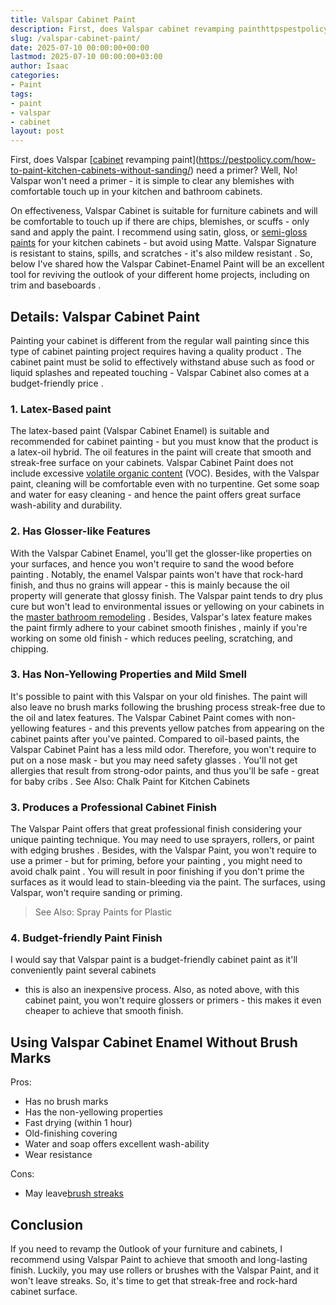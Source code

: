 ```yaml
---
title: Valspar Cabinet Paint
description: First, does Valspar cabinet revamping painthttpspestpolicy.comhow-to-paint-kitchen-cabinets-without-sanding need a primer? Well, No!
slug: /valspar-cabinet-paint/
date: 2025-07-10 00:00:00+00:00
lastmod: 2025-07-10 00:00:00+03:00
author: Isaac
categories:
- Paint
tags:
- paint
- valspar
- cabinet
layout: post
---
```

First, does Valspar
[[cabinet](https://pestpolicy.com/best-paint-for-kitchen-cabinets/) revamping paint](https://pestpolicy.com/how-to-paint-kitchen-cabinets-without-sanding/)
need a primer? Well, No! Valspar won't need a primer - it is simple to clear any blemishes with comfortable touch up in your kitchen and bathroom cabinets.

On effectiveness, Valspar Cabinet is suitable for furniture cabinets and will be comfortable to touch up if there are chips, blemishes, or scuffs -
only sand
and apply the paint.
I recommend using
satin, gloss, or
[semi-gloss paints](https://pestpolicy.com/best-paint-for-kitchen-cabinets/)
for your kitchen cabinets - but avoid using
Matte. Valspar Signature is resistant to stains, spills, and scratches - it's also
mildew resistant
.
So, below I've shared how the Valspar Cabinet-Enamel Paint will be an excellent tool for reviving the outlook of your different home projects, including on
trim and baseboards
.
## Details: Valspar Cabinet Paint
Painting your cabinet is different from the
regular wall painting
since this type of cabinet painting project requires having a
quality product
.
The cabinet paint must be solid to effectively withstand abuse such as food or liquid splashes and repeated touching - Valspar Cabinet also comes at a
budget-friendly price
.
### 1. Latex-Based paint
The
latex-based paint
(Valspar Cabinet Enamel) is suitable and recommended for cabinet painting - but you must know that the product is a latex-oil hybrid.
The oil features in the paint will create that smooth and streak-free surface on your cabinets. Valspar Cabinet Paint does not include excessive
[volatile organic content](https://en.wikipedia.org/wiki/Volatile_organic_compound)
(VOC).
Besides, with the Valspar paint, cleaning will be comfortable even with no turpentine. Get some soap and water for easy cleaning - and hence the paint offers great surface wash-ability and durability.
### 2. Has Glosser-like Features
With the Valspar Cabinet Enamel, you'll get the glosser-like properties on your surfaces, and hence you won't require to
sand the wood before painting
.
Notably, the enamel Valspar paints won't have that rock-hard finish, and thus no grains will appear - this is mainly because the oil property will generate that glossy finish.
The Valspar paint tends to dry plus cure but won't lead to environmental issues or yellowing on your cabinets in the
[master bathroom remodeling](https://www.elledecor.com/design-decorate/room-ideas/g25950227/master-bathroom-ideas/)
.
Besides, Valspar's latex feature makes the paint firmly adhere to your cabinet
smooth finishes
, mainly if you're working on some old finish - which reduces peeling, scratching, and chipping.
### 3. Has Non-Yellowing Properties and Mild Smell
It's possible to paint with this Valspar on your old finishes. The paint will also leave no brush marks following the brushing process
streak-free
due to the oil and latex features.
The Valspar Cabinet Paint comes with non-yellowing features - and this prevents yellow patches from appearing on the cabinet paints after you've painted.
Compared to oil-based paints, the Valspar Cabinet Paint has a less mild odor. Therefore, you won't require to put on a nose mask - but you may need
safety glasses
.
You'll not get allergies that result from strong-odor paints, and thus you'll be safe - great for
baby cribs
. See Also:
Chalk Paint for Kitchen Cabinets
### 3. Produces a Professional Cabinet Finish
The Valspar Paint offers that great professional finish considering your unique painting technique. You may need to use sprayers, rollers, or
paint with edging brushes
.
Besides, with the Valspar Paint, you won't require to use a primer - but for
priming, before your painting
, you might need to avoid
chalk paint
.
You will result in poor finishing if you don't prime the surfaces as it would lead to stain-bleeding via the paint. The surfaces, using Valspar, won't require sanding or priming.
> See Also:
> Spray Paints for Plastic
### 4. Budget-friendly Paint Finish
I would say that Valspar paint is a budget-friendly cabinet paint as it'll conveniently
paint several cabinets
- this is also an inexpensive process.
Also, as noted above, with this cabinet paint, you won't require glossers or primers - this makes it even cheaper to achieve that smooth finish.
## Using Valspar Cabinet Enamel Without Brush Marks
Pros:
- Has no brush marks
- Has the non-yellowing properties
- Fast drying (within 1 hour)
- Old-finishing covering
- Water and soap offers excellent wash-ability
- Wear resistance

Cons:
- May leave[brush streaks](https://pestpolicy.com/best-paint-roller-to-hide-imperfections/)


## Conclusion
If you need to revamp the 0utlook of your furniture and cabinets, I recommend using Valspar Paint to achieve that smooth and long-lasting finish.
Luckily, you may use
rollers
or
brushes
with the Valspar Paint, and it won't leave streaks. So, it's time to get that streak-free and rock-hard cabinet surface.
